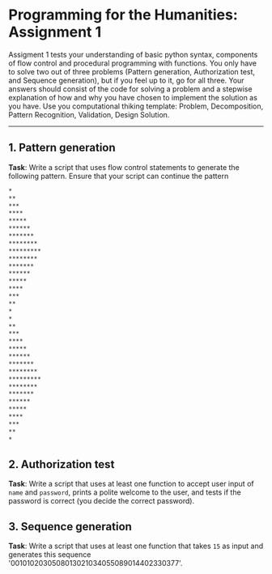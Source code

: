 # Programming for the Humanities: Assignment 1 #

Assigment 1 tests your understanding of basic python syntax, components of flow control and procedural programming with functions. You only have to solve two out of three problems (Pattern generation, Authorization test, and Sequence generation), but if you feel up to it, go for all three. Your answers should consist of the code for solving a problem and a stepwise explanation of how and why you have chosen to implement the solution as you have. Use you computational thiking template: Problem, Decomposition, Pattern Recognition, Validation, Design Solution.

---

## 1. Pattern generation ##

__Task__: Write a script that uses flow control statements to generate the following pattern. Ensure that your script can continue the pattern

```sh
*
**
***
****
*****
******
*******
********
*********
********
*******
******
*****
****
***
**
*
*
**
***
****
*****
******
*******
********
*********
********
*******
******
*****
****
***
**
*
```

## 2. Authorization test ##

__Task__: Write a script that uses at least one function to accept user input of `name` and `password`, prints a polite welcome to the user, and tests if the password is correct (you decide the correct password).

## 3. Sequence generation ##

__Task__: Write a script that uses at least one function that takes `15` as input and generates this sequence '0010102030508013021034055089014402330377'.
